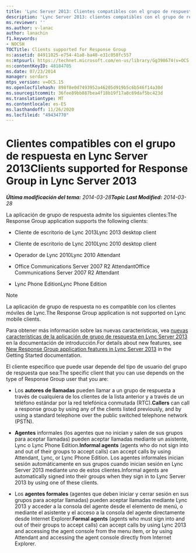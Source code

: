 ```yaml
---
title: 'Lync Server 2013: Clientes compatibles con el grupo de respuesta'
description: 'Lync Server 2013: clientes compatibles con el grupo de respuesta.'
ms.reviewer: ''
ms.author: v-lanac
author: lanachin
f1.keywords:
- NOCSH
TOCTitle: Clients supported for Response Group
ms:assetid: 84911025-e754-41a8-ba48-e31c058fc557
ms:mtpsurl: https://technet.microsoft.com/en-us/library/Gg398674(v=OCS.15)
ms:contentKeyID: 48184705
ms.date: 07/23/2014
manager: serdars
mtps_version: v=OCS.15
ms.openlocfilehash: 898f8e0d7493952a46205d919b5c6b546f14a30d
ms.sourcegitcommit: 36fee89bb887bea4f18b19f17a8c69daf5bc423d
ms.translationtype: MT
ms.contentlocale: es-ES
ms.lasthandoff: 11/26/2020
ms.locfileid: "49434770"
---
```

# <a name="clients-supported-for-response-group-in-lync-server-2013"></a><span data-ttu-id="c4bb7-103">Clientes compatibles con el grupo de respuesta en Lync Server 2013</span><span class="sxs-lookup"><span data-stu-id="c4bb7-103">Clients supported for Response Group in Lync Server 2013</span></span>

<div data-xmlns="http://www.w3.org/1999/xhtml">

<div class="topic" data-xmlns="http://www.w3.org/1999/xhtml" data-msxsl="urn:schemas-microsoft-com:xslt" data-cs="https://msdn.microsoft.com/">

<div data-asp="https://msdn2.microsoft.com/asp">



</div>

<div id="mainSection">

<div id="mainBody"><span data-ttu-id="c4bb7-104">

<span> </span></span><span class="sxs-lookup"><span data-stu-id="c4bb7-104">

<span> </span></span></span>

<span data-ttu-id="c4bb7-105">_**Última modificación del tema:** 2014-03-28_</span><span class="sxs-lookup"><span data-stu-id="c4bb7-105">_**Topic Last Modified:** 2014-03-28_</span></span>

<span data-ttu-id="c4bb7-106">La aplicación de grupo de respuesta admite los siguientes clientes:</span><span class="sxs-lookup"><span data-stu-id="c4bb7-106">The Response Group application supports the following clients:</span></span>

  - <span data-ttu-id="c4bb7-107">Cliente de escritorio de Lync 2013</span><span class="sxs-lookup"><span data-stu-id="c4bb7-107">Lync 2013 desktop client</span></span>

  - <span data-ttu-id="c4bb7-108">Cliente de escritorio de Lync 2010</span><span class="sxs-lookup"><span data-stu-id="c4bb7-108">Lync 2010 desktop client</span></span>

  - <span data-ttu-id="c4bb7-109">Operador de Lync 2010</span><span class="sxs-lookup"><span data-stu-id="c4bb7-109">Lync 2010 Attendant</span></span>

  - <span data-ttu-id="c4bb7-110">Office Communications Server 2007 R2 Attendant</span><span class="sxs-lookup"><span data-stu-id="c4bb7-110">Office Communications Server 2007 R2 Attendant</span></span>

  - <span data-ttu-id="c4bb7-111">Lync Phone Edition</span><span class="sxs-lookup"><span data-stu-id="c4bb7-111">Lync Phone Edition</span></span>

<div>


> [!NOTE]  
> <span data-ttu-id="c4bb7-112">La aplicación de grupo de respuesta no es compatible con los clientes móviles de Lync.</span><span class="sxs-lookup"><span data-stu-id="c4bb7-112">The Response Group application is not supported on Lync mobile clients.</span></span>



</div>

<span data-ttu-id="c4bb7-113">Para obtener más información sobre las nuevas características, vea [nuevas características de la aplicación de grupo de respuesta en Lync Server 2013](lync-server-2013-new-response-group-application-features.md) en la documentación de introducción.</span><span class="sxs-lookup"><span data-stu-id="c4bb7-113">For details about new features, see [New Response Group application features in Lync Server 2013](lync-server-2013-new-response-group-application-features.md) in the Getting Started documentation.</span></span>

<span data-ttu-id="c4bb7-114">El cliente específico que puede usar depende del tipo de usuario del grupo de respuesta que sea:</span><span class="sxs-lookup"><span data-stu-id="c4bb7-114">The specific client that you can use depends on the type of Response Group user that you are:</span></span>

  - <span data-ttu-id="c4bb7-115">Los **autores de llamadas** pueden llamar a un grupo de respuesta a través de cualquiera de los clientes de la lista anterior y a través de un teléfono estándar por la red telefónica conmutada (RTC).</span><span class="sxs-lookup"><span data-stu-id="c4bb7-115">**Callers** can call a response group by using any of the clients listed previously, and by using a standard telephone over the public switched telephone network (PSTN).</span></span>

  - <span data-ttu-id="c4bb7-116">**Agentes** informales (los agentes que no inician y salen de sus grupos para aceptar llamadas) pueden aceptar llamadas mediante un asistente, Lync o Lync Phone Edition.</span><span class="sxs-lookup"><span data-stu-id="c4bb7-116">**Informal agents** (agents who do not sign into and out of their groups to accept calls) can accept calls by using Attendant, Lync, or Lync Phone Edition.</span></span> <span data-ttu-id="c4bb7-117">Los agentes informales inician sesión automáticamente en sus grupos cuando inician sesión en Lync Server 2013 mediante uno de estos clientes.</span><span class="sxs-lookup"><span data-stu-id="c4bb7-117">Informal agents are automatically signed into their groups when they sign in to Lync Server 2013 by using one of these clients.</span></span>

  - <span data-ttu-id="c4bb7-118">Los **agentes formales** (agentes que deben iniciar y cerrar sesión en sus grupos para aceptar llamadas) pueden aceptar llamadas mediante Lync 2013 y acceder a la consola del agente desde el elemento de menú, o mediante el asistente y el acceso a la consola del agente directamente desde Internet Explorer.</span><span class="sxs-lookup"><span data-stu-id="c4bb7-118">**Formal agents** (agents who must sign into and out of their groups to accept calls) can accept calls by using Lync 2013 and accessing the agent console from the menu item, or by using Attendant and accessing the agent console directly from Internet Explorer.</span></span>

<span data-ttu-id="c4bb7-119"></div>

<span> </span>

</div>

</div>

</span><span class="sxs-lookup"><span data-stu-id="c4bb7-119"></div>

<span> </span>

</div>

</div>

</span></span></div>

